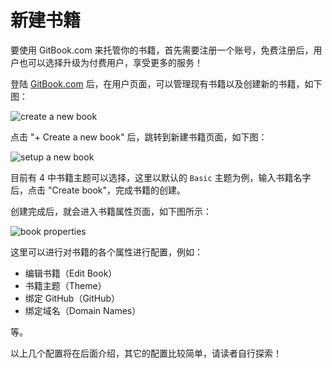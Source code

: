 # 新建书籍

要使用 GitBook.com 来托管你的书籍，首先需要注册一个账号，免费注册后，用户也可以选择升级为付费用户，享受更多的服务！

登陆 [GitBook.com](https://www.gitbook.com/) 后，在用户页面，可以管理现有书籍以及创建新的书籍，如下图：

![create a new book](http://www.chengweiyang.cn/gitbook/assets/gitbook.com/new-book-button.png)

点击 "+ Create a new book" 后，跳转到新建书籍页面，如下图：

![setup a new book](http://www.chengweiyang.cn/gitbook/assets/gitbook.com/new-book.png)

目前有 4 中书籍主题可以选择，这里以默认的 `Basic` 主题为例，输入书籍名字后，点击 "Create book"，完成书籍的创建。

创建完成后，就会进入书籍属性页面，如下图所示：

![book properties](http://www.chengweiyang.cn/gitbook/assets/gitbook.com/book-properties.png)

这里可以进行对书籍的各个属性进行配置，例如：

- 编辑书籍（Edit Book）
- 书籍主题（Theme）
- 绑定 GitHub（GitHub）
- 绑定域名（Domain Names）

等。

以上几个配置将在后面介绍，其它的配置比较简单，请读者自行探索！